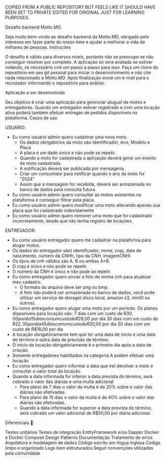 COPIED FROM A PUBLIC REPOSITORY BUT FEELS LIKE IT SHOULD HAVE BEEN SET TO PRIVATE
EDITED FOR ORIGINAL JUST FOR LEARNING PURPOSES.

Desafio backend Motto.MD.

Seja muito bem-vindo ao desafio backend da Motto.MD, obrigado pelo interesse em fazer parte do nosso time e ajudar a melhorar a vida de milhares de pessoas.
Instruções

O desafio é válido para diversos níveis, portanto não se preocupe se não conseguir resolver por completo.
A aplicação só será avaliada se estiver rodando, se necessário crie um passo a passo para isso.
Faça um clone do repositório em seu git pessoal para iniciar o desenvolvimento e não cite nada relacionado a Motto.MD.
Após finalização envie um e-mail para o recrutador informando o repositório para análise.

Aplicação a ser desenvolvida

Seu objetivo é criar uma aplicação para gerenciar aluguel de motos e entregadores. Quando um entregador estiver registrado e com uma locação ativa poderá também efetuar entregas de pedidos disponíveis na plataforma.
Casos de uso

USUÁRIO:
 - Eu como usuário admin quero cadastrar uma nova moto.
    - Os dados obrigatórios da moto são Identificador, Ano, Modelo e Placa
    - A placa é um dado único e não pode se repetir.
    - Quando a moto for cadastrada a aplicação deverá gerar um evento de moto cadastrada
    - A notificação deverá ser publicada por mensageria.
    - Criar um consumidor para notificar quando o ano da moto for "2024"
    - Assim que a mensagem for recebida, deverá ser armazenada no banco de dados para consulta futura.
- Eu como usuário admin quero consultar as motos existentes na plataforma e conseguir filtrar pela placa.
- Eu como usuário admin quero modificar uma moto alterando apenas sua placa que foi cadastrado indevidamente
- Eu como usuário admin quero remover uma moto que foi cadastrado incorretamente, desde que não tenha registro de locações.

 ENTREGADOR:

- Eu como usuário entregador quero me cadastrar na plataforma para alugar motos.
- Os dados do entregador são( identificador, nome, cnpj, data de nascimento, número da CNHh, tipo da CNH, imagemCNH)
- Os tipos de cnh válidos são A, B ou ambas A+B.
- O cnpj é único e não pode se repetir.
- O número da CNH é único e não pode se repetir.
- Eu como entregador quero enviar a foto de minha cnh para atualizar meu cadastro.
    - O formato do arquivo deve ser png ou bmp.
    - A foto não poderá ser armazenada no banco de dados, você pode utilizar um serviço de storage( disco local, amazon s3, minIO ou outros).
- Eu como entregador quero alugar uma moto por um período.
      Os planos disponíveis para locação são:
      7 dias com um custo de R$30,00 por dia
      15 dias com um custo de R$28,00 por dia
      30 dias com um custo de R$22,00 por dia
      45 dias com um custo de R$20,00 por dia
      50 dias com um custo de R$18,00 por dia
- A locação obrigatóriamente tem que ter uma data de inicio e uma data de término e outra data de previsão de término.
- O inicio da locação obrigatóriamente é o primeiro dia após a data de criação.
- Somente entregadores habilitados na categoria A podem efetuar uma locação
- Eu como entregador quero informar a data que irei devolver a moto e consultar o valor total da locação.
- Quando a data informada for inferior a data prevista do término, será cobrado o valor das diárias e uma multa adicional
    - Para plano de 7 dias o valor da multa é de 20% sobre o valor das diárias não efetivadas.
    - Para plano de 15 dias o valor da multa é de 40% sobre o valor das diárias não efetivadas.
    - Quando a data informada for superior a data prevista do término, será cobrado um valor adicional de R$50,00 por diária adicional.


Diferenciais 🚀:

Testes unitários
Testes de integração
EntityFramework e/ou Dapper
Docker e Docker Compose
Design Patterns
Documentação
Tratamento de erros
Arquitetura e modelagem de dados
Código escrito em língua inglesa
Código limpo e organizado
Logs bem estruturados
Seguir convenções utilizadas pela comunidade
